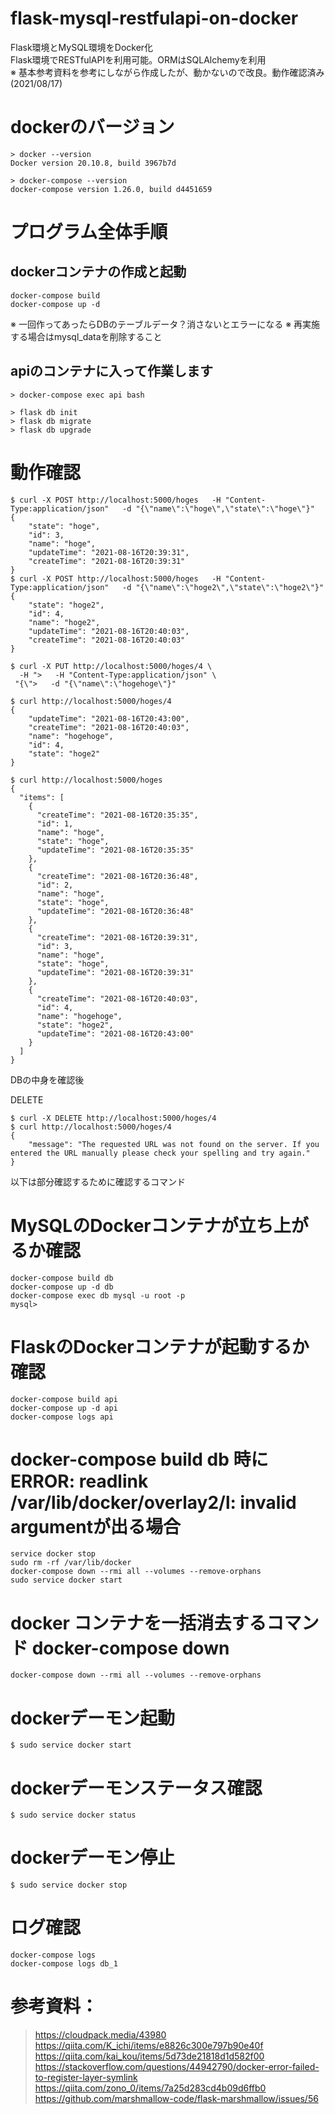 # flask-mysql-restfulapi-on-docker
Flask環境とMySQL環境をDocker化  
Flask環境でRESTfulAPIを利用可能。ORMはSQLAlchemyを利用  
※ 基本参考資料を参考にしながら作成したが、動かないので改良。動作確認済み(2021/08/17)

# dockerのバージョン
```
> docker --version
Docker version 20.10.8, build 3967b7d

> docker-compose --version
docker-compose version 1.26.0, build d4451659
```


# プログラム全体手順
## dockerコンテナの作成と起動
```
docker-compose build
docker-compose up -d
```
※ 一回作ってあったらDBのテーブルデータ？消さないとエラーになる
※ 再実施する場合はmysql_dataを削除すること

## apiのコンテナに入って作業します
```
> docker-compose exec api bash
```
```
> flask db init
> flask db migrate
> flask db upgrade
```


# 動作確認
```
$ curl -X POST http://localhost:5000/hoges   -H "Content-Type:application/json"   -d "{\"name\":\"hoge\",\"state\":\"hoge\"}"
{
    "state": "hoge",
    "id": 3,
    "name": "hoge",
    "updateTime": "2021-08-16T20:39:31",
    "createTime": "2021-08-16T20:39:31"
}
$ curl -X POST http://localhost:5000/hoges   -H "Content-Type:application/json"   -d "{\"name\":\"hoge2\",\"state\":\"hoge2\"}"
{
    "state": "hoge2",
    "id": 4,
    "name": "hoge2",
    "updateTime": "2021-08-16T20:40:03",
    "createTime": "2021-08-16T20:40:03"
}

$ curl -X PUT http://localhost:5000/hoges/4 \
  -H ">   -H "Content-Type:application/json" \
 "{\">   -d "{\"name\":\"hogehoge\"}"

$ curl http://localhost:5000/hoges/4
{
    "updateTime": "2021-08-16T20:43:00",
    "createTime": "2021-08-16T20:40:03",
    "name": "hogehoge",
    "id": 4,
    "state": "hoge2"
}

$ curl http://localhost:5000/hoges
{
  "items": [
    {
      "createTime": "2021-08-16T20:35:35",
      "id": 1,
      "name": "hoge",
      "state": "hoge",
      "updateTime": "2021-08-16T20:35:35"
    },
    {
      "createTime": "2021-08-16T20:36:48",
      "id": 2,
      "name": "hoge",
      "state": "hoge",
      "updateTime": "2021-08-16T20:36:48"
    },
    {
      "createTime": "2021-08-16T20:39:31",
      "id": 3,
      "name": "hoge",
      "state": "hoge",
      "updateTime": "2021-08-16T20:39:31"
    },
    {
      "createTime": "2021-08-16T20:40:03",
      "id": 4,
      "name": "hogehoge",
      "state": "hoge2",
      "updateTime": "2021-08-16T20:43:00"
    }
  ]
}
```
DBの中身を確認後

DELETE
```
$ curl -X DELETE http://localhost:5000/hoges/4
$ curl http://localhost:5000/hoges/4
{
    "message": "The requested URL was not found on the server. If you entered the URL manually please check your spelling and try again."
}
```



以下は部分確認するために確認するコマンド
# MySQLのDockerコンテナが立ち上がるか確認
```
docker-compose build db
docker-compose up -d db
docker-compose exec db mysql -u root -p
mysql>
```

# FlaskのDockerコンテナが起動するか確認
```
docker-compose build api
docker-compose up -d api
docker-compose logs api
```

# docker-compose build db 時に ERROR: readlink /var/lib/docker/overlay2/l: invalid argumentが出る場合
```
service docker stop
sudo rm -rf /var/lib/docker
docker-compose down --rmi all --volumes --remove-orphans
sudo service docker start
```

# docker コンテナを一括消去するコマンド docker-compose down
```
docker-compose down --rmi all --volumes --remove-orphans
```

# dockerデーモン起動
```
$ sudo service docker start
```

# dockerデーモンステータス確認
```
$ sudo service docker status
```

# dockerデーモン停止
```
$ sudo service docker stop
```

# ログ確認
```
docker-compose logs
docker-compose logs db_1
```


# 参考資料：
> https://cloudpack.media/43980  
> https://qiita.com/K_ichi/items/e8826c300e797b90e40f  
> https://qiita.com/kai_kou/items/5d73de21818d1d582f00  
> https://stackoverflow.com/questions/44942790/docker-error-failed-to-register-layer-symlink  
> https://qiita.com/zono_0/items/7a25d283cd4b09d6ffb0  
> https://github.com/marshmallow-code/flask-marshmallow/issues/56  
